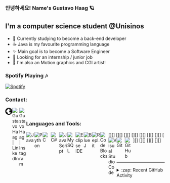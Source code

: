### 안녕하세요! Name's Gustavo Haag 🪐

## I'm a computer science student @Unisinos

- 🌱 Currently studying to become a back-end developer
- ☕ Java is my favourite programming language
- ✨ Main goal is to become a Software Engineer
- 🔎 Looking for an internship / junior job
- 🎨 I'm also an Motion graphics and CGI artist!

### Spotify Playing 🎶

[![Spotify](https://spotify-now-playing-gustavorlh96.vercel.app/api/spotify)](https://open.spotify.com/user/22mnctezzpm3x5uk5paa5tzgq)

### Contact:

[<img align="left" alt="ghmotion.com" width="22px" src="https://raw.githubusercontent.com/iconic/open-iconic/master/svg/globe.svg" />][website]
[<img align="left" alt="Gustavo Haag | LinkedIn" width="22px" src="https://cdn.jsdelivr.net/npm/simple-icons@v4/icons/linkedin.svg" />][linkedin]
[<img align="left" alt="Gustavo Haag | Instagram" width="22px" src="https://cdn.jsdelivr.net/npm/simple-icons@v4/icons/instagram.svg" />][instagram]

<br />

### Languages and Tools:

[<img align="left" alt="Java" width="26px" src="https://cdn.jsdelivr.net/npm/simple-icons@v4/icons/java.svg" />][java]
[<img align="left" alt="Python" width="26px" src="https://cdn.jsdelivr.net/npm/simple-icons@v4/icons/python.svg" />][python]
[<img align="left" alt="C" width="26px" src="https://cdn.jsdelivr.net/npm/simple-icons@v4/icons/c.svg" />][]
[<img align="left" alt="C#" width="26px" src="https://cdn.jsdelivr.net/npm/simple-icons@v4/icons/csharp.svg" />][]
[<img align="left" alt="JavaScript" width="26px" src="https://cdn.jsdelivr.net/npm/simple-icons@v4/icons/javascript.svg" />][]
[<img align="left" alt="MySQL" width="26px" src="https://cdn.jsdelivr.net/npm/simple-icons@v4/icons/mysql.svg" />][]
[<img align="left" alt="Eclipse IDE" width="26px" src="https://cdn.jsdelivr.net/npm/simple-icons@v4/icons/eclipseide.svg" />][]
[<img align="left" alt="BlueJ" width="26px" src="https://bluej.org/bluej-icon-256-2x.png" />][]
[<img align="left" alt="Repl.it" width="26px" src="https://cdn.jsdelivr.net/npm/simple-icons@v4/icons/repl-dot-it.svg" />][]
[<img align="left" alt="Code Blocks" width="26px" src="https://www.codeblocks.org/images/logo160.png" />][]
[<img align="left" alt="Visual Studio Code" width="26px" src="https://cdn.jsdelivr.net/npm/simple-icons@v4/icons/visualstudiocode.svg" />][]
[<img align="left" alt="Git" width="26px" src="https://cdn.jsdelivr.net/npm/simple-icons@v4/icons/git.svg" />][]
[<img align="left" alt="GitHub" width="26px" src="https://cdn.jsdelivr.net/npm/simple-icons@v4/icons/github.svg" />][]

<br />
<br />

---

<details>
  <summary>:zap: Recent GitHub Activity</summary>
  
<!--START_SECTION:activity-->
<!--END_SECTION:activity-->

</details>

[website]: http://ghmotion.com
[instagram]: https://www.instagram.com/gustavohaag96/
[linkedin]: https://www.linkedin.com/in/gustavo-haag/
[java]: https://github.com/gustavorlh96/Java
[python]: https://github.com/gustavorlh96/Python